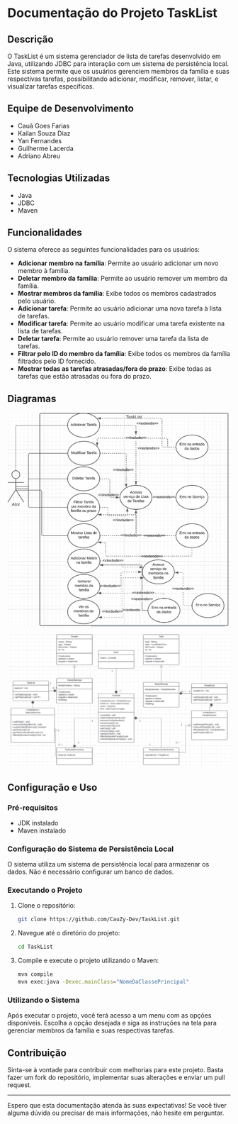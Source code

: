 # Documentação do Projeto TaskList

## Descrição

O TaskList é um sistema gerenciador de lista de tarefas desenvolvido em Java, utilizando JDBC para interação com um sistema de persistência local. Este sistema permite que os usuários gerenciem membros da família e suas respectivas tarefas, possibilitando adicionar, modificar, remover, listar, e visualizar tarefas específicas.

## Equipe de Desenvolvimento

- Cauã Goes Farias
- Kailan Souza Diaz
- Yan Fernandes
- Guilherme Lacerda
- Adriano Abreu

## Tecnologias Utilizadas

- Java
- JDBC
- Maven

## Funcionalidades

O sistema oferece as seguintes funcionalidades para os usuários:

- **Adicionar membro na família**: Permite ao usuário adicionar um novo membro à família.
- **Deletar membro da família**: Permite ao usuário remover um membro da família.
- **Mostrar membros da família**: Exibe todos os membros cadastrados pelo usuário.
- **Adicionar tarefa**: Permite ao usuário adicionar uma nova tarefa à lista de tarefas.
- **Modificar tarefa**: Permite ao usuário modificar uma tarefa existente na lista de tarefas.
- **Deletar tarefa**: Permite ao usuário remover uma tarefa da lista de tarefas.
- **Filtrar pelo ID do membro da família**: Exibe todos os membros da família filtrados pelo ID fornecido.
- **Mostrar todas as tarefas atrasadas/fora do prazo**: Exibe todas as tarefas que estão atrasadas ou fora do prazo.

## Diagramas

![image](.github/actor-diagram.png)

![image](.github/class-diagram.jpeg)

## Configuração e Uso

### Pré-requisitos

- JDK instalado
- Maven instalado

### Configuração do Sistema de Persistência Local

O sistema utiliza um sistema de persistência local para armazenar os dados. Não é necessário configurar um banco de dados.

### Executando o Projeto

1. Clone o repositório:

   ```bash
   git clone https://github.com/CauZy-Dev/TaskList.git
   ```

2. Navegue até o diretório do projeto:

   ```bash
   cd TaskList
   ```

3. Compile e execute o projeto utilizando o Maven:

   ```bash
   mvn compile
   mvn exec:java -Dexec.mainClass="NomeDaClassePrincipal"
   ```

### Utilizando o Sistema

Após executar o projeto, você terá acesso a um menu com as opções disponíveis. Escolha a opção desejada e siga as instruções na tela para gerenciar membros da família e suas respectivas tarefas.

## Contribuição

Sinta-se à vontade para contribuir com melhorias para este projeto. Basta fazer um fork do repositório, implementar suas alterações e enviar um pull request.

---

Espero que esta documentação atenda às suas expectativas! Se você tiver alguma dúvida ou precisar de mais informações, não hesite em perguntar.
